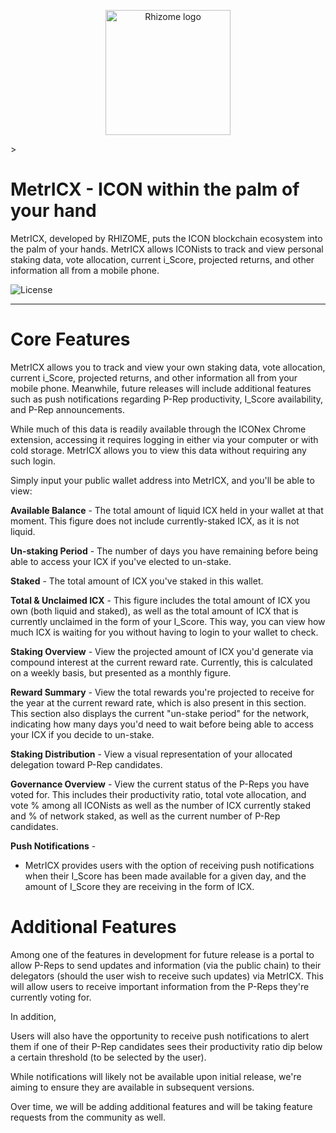 <p align="center">
  <img 
    src="https://lh3.googleusercontent.com/xcNxOrRJTyXw0lZ7t7eU21Loiz8U6f-kWcZ_MgBg9qRVbERSH3pCnX4JExibZEoA-_a-=s180-rw"
    width="200px"
    alt="Rhizome logo">
</p>
>

# MetrICX - ICON within the palm of your hand 
MetrICX, developed by RHIZOME, puts the ICON blockchain ecosystem into the palm of your hands. MetrICX allows ICONists to track and view personal staking data, vote allocation, current i_Score, projected returns, and other information all from a mobile phone.

![License](https://img.shields.io/badge/license-GPL%20(%3E%3D%202)-blue)

<hr />

<h1><strong>Core Features</strong></h1>

MetrICX allows you to track and view your own staking data, vote allocation, current i_Score, projected returns, and other information all from your mobile phone. Meanwhile, future releases will include additional features such as push notifications regarding P-Rep productivity, I_Score availability, and P-Rep announcements.

While much of this data is readily available through the ICONex Chrome extension, accessing it requires logging in either via your computer or with cold storage. MetrICX allows you to view this data without requiring any such login.

Simply input your public wallet address into MetrICX, and you'll be able to view:

 **Available Balance** - The total amount of liquid ICX held in your wallet at that moment. This figure does not include currently-staked ICX, as it is not liquid.

**Un-staking Period** - The number of days you have remaining before being able to access your ICX if you've elected to un-stake.

**Staked** - The total amount of ICX you've staked in this wallet.

**Total & Unclaimed ICX** - This figure includes the total amount of ICX you own (both liquid and staked), as well as the total amount of ICX that is currently unclaimed in the form of your I_Score. This way, you can view how much ICX is waiting for you without having to login to your wallet to check.

**Staking Overview** - View the projected amount of ICX you'd generate via compound interest at the current reward rate. Currently, this is calculated on a weekly basis, but presented as a monthly figure.

**Reward Summary** - View the total rewards you're projected to receive for the year at the current reward rate, which is also present in this section. This section also displays the current "un-stake period" for the network, indicating how many days you'd need to wait before being able to access your ICX if you decide to un-stake.

**Staking Distribution** - View a visual representation of your allocated delegation toward P-Rep candidates.

**Governance Overview** - View the current status of the P-Reps you have voted for. This includes their productivity ratio, total vote allocation, and vote % among all ICONists as well as the number of ICX currently staked and % of network staked, as well as the current number of P-Rep candidates.

**Push Notifications** - 
  * MetrICX provides users with the option of receiving push notifications when their I_Score has been made available for a given day,     and the amount of I_Score they are receiving in the form of ICX.

<h1><strong>Additional Features</strong></h1>

Among one of the features in development for future release is a portal to allow P-Reps to send updates and information (via the public chain) to their delegators (should the user wish to receive such updates) via MetrICX. This will allow users to receive important information from the P-Reps they're currently voting for.

In addition, 

Users will also have the opportunity to receive push notifications to alert them if one of their P-Rep candidates sees their productivity ratio dip below a certain threshold (to be selected by the user).

While notifications will likely not be available upon initial release, we're aiming to ensure they are available in subsequent versions.

Over time, we will be adding additional features and will be taking feature requests from the community as well.
